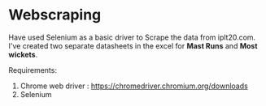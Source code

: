 # Webscraping

Have used Selenium as a basic driver to Scrape the data from iplt20.com. I've created two separate datasheets in the excel for **Mast Runs** and **Most wickets**.

Requirements:

1) Chrome web driver : https://chromedriver.chromium.org/downloads
2) Selenium 
